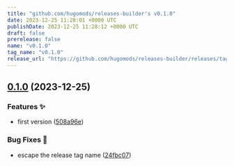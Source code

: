 ```yaml
---
title: "github.com/hugomods/releases-builder's v0.1.0"
date: 2023-12-25 11:28:01 +0000 UTC
publishDate: 2023-12-25 11:28:12 +0000 UTC
draft: false
prerelease: false
name: "v0.1.0"
tag_name: "v0.1.0"
release_url: "https://github.com/hugomods/releases-builder/releases/tag/v0.1.0"
---
```


## [0.1.0](https://github.com/hugomods/releases-builder/compare/v0.0.1...v0.1.0) (2023-12-25)


### Features ✨

* first version ([508a96e](https://github.com/hugomods/releases-builder/commit/508a96ebd9a68a6b2fc3c769222ab44919670189))


### Bug Fixes 🐞

* escape the release tag name ([24fbc07](https://github.com/hugomods/releases-builder/commit/24fbc07349ed42e0e3687cb6d7f837b6b86bc694))
